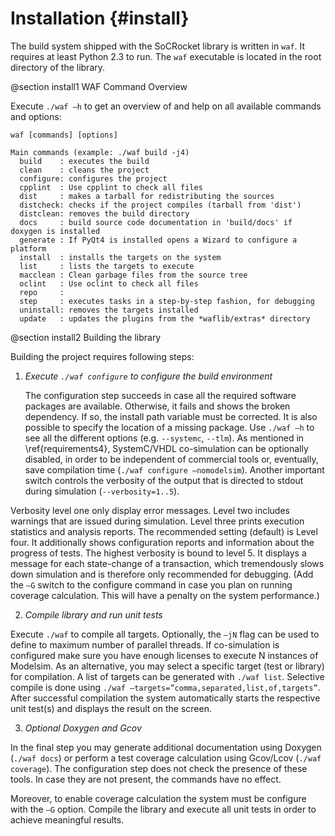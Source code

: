 Installation {#install}
=======================

The build system shipped with the SoCRocket library is written in `waf`. 
It requires at least Python 2.3 to run. 
The `waf` executable is located in the root directory of the library. 

@section install1 WAF Command Overview

Execute `./waf –h` to get an overview of and help on all available commands and options:

    waf [commands] [options]

    Main commands (example: ./waf build -j4)
      build    : executes the build
      clean    : cleans the project
      configure: configures the project
      cpplint  : Use cpplint to check all files
      dist     : makes a tarball for redistributing the sources
      distcheck: checks if the project compiles (tarball from 'dist')
      distclean: removes the build directory
      docs     : build source code documentation in 'build/docs' if doxygen is installed
      generate : If PyQt4 is installed opens a Wizard to configure a platform
      install  : installs the targets on the system
      list     : lists the targets to execute
      macclean : Clean garbage files from the source tree
      oclint   : Use oclint to check all files
      repo     :
      step     : executes tasks in a step-by-step fashion, for debugging
      uninstall: removes the targets installed
      update   : updates the plugins from the *waflib/extras* directory

@section install2 Building the library

Building the project requires following steps:

1. *Execute `./waf configure` to configure the build environment*

   The configuration step succeeds in case all the required software packages are available. 
   Otherwise, it fails and shows the broken dependency. 
   If so, the install path variable must be corrected. 
   It is also possible to specify the location of a missing package. 
   Use `./waf –h` to see all the different options (e.g. `--systemc`, `--tlm`).
   As mentioned in \ref{requirements4}, SystemC/VHDL co-simulation can be optionally disabled, in order to be independent of commercial tools or, eventually, save compilation time (`./waf configure –nomodelsim`).
  Another important switch controls the verbosity of the output that is directed to stdout during simulation (`--verbosity=1..5`). 

  Verbosity level one only display error messages. 
  Level two includes warnings that are issued during simulation. 
  Level three prints execution statistics and analysis reports. 
  The recommended setting (default) is Level four. 
  It additionally shows configuration reports and information about the progress of tests. 
  The highest verbosity is bound to level 5. 
  It displays a message for each state-change of a transaction, which tremendously slows down simulation and is therefore only recommended for debugging.
  (Add the `–G` switch to the configure command in case you plan on running coverage calculation. This will have a penalty on the system performance.)

2. *Compile library and run unit tests*

  Execute `./waf` to compile all targets. Optionally, the `–jN` flag can be used to define to maximum number of parallel threads. 
  If co-simulation is configured make sure you have enough licenses to execute N instances of Modelsim.
  As an alternative, you may select a specific target (test or library) for compilation. 
  A list of targets can be generated with `./waf list`. Selective compile is done using `./waf –targets=”comma,separated,list,of,targets”`.
  After successful compilation the system automatically starts the respective unit test(s) and displays the result on the screen.

3. *Optional Doxygen and Gcov*

  In the final step you may generate additional documentation using Doxygen (`./waf docs`) or perform a test coverage calculation using Gcov/Lcov (`./waf coverage`). 
  The configuration step does not check the presence of these tools. 
  In case they are not present, the commands have no effect.

  Moreover, to enable coverage calculation the system must be configure with the `–G` option. 
  Compile the library and execute all unit tests in order to achieve meaningful results.
